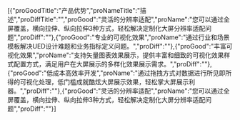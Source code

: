 [{"proGoodTitle":"产品优势","proNameTitle":"描述","proDiffTitle":"","proGood":"灵活的分辨率适配","proName":"您可以通过全屏覆盖，横向拉伸、纵向拉伸3种方式，轻松解决定制化大屏分辨率适配问题","proDiff":""},{"proGood":"专业的可视化效果","proName":"通过行业和场景模板解决UED设计难题和业务指标定义问题。","proDiff":""},{"proGood":"丰富可视化效果","proName":"支持矢量图表效果展示，提供丰富和细致的可视化效果样式配置方式，满足用户在大屏展示的多样化效果展示需求。","proDiff":""},{"proGood":"低成本高效率开发","proName":"通过拖拽方式对数据进行所见即所得的可视化处理，低门槛成就酷炫大屏展示效果，轻松掌大屏展示利器。","proDiff":""},{"proGood":"灵活的分辨率适配","proName":"您可以通过全屏覆盖，横向拉伸、纵向拉伸3种方式，轻松解决定制化大屏分辨率适配问题","proDiff":""}]